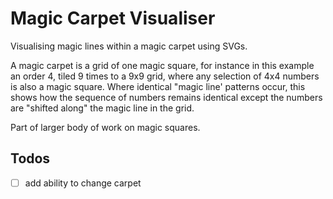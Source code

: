 # Magic Carpet Visualiser

Visualising magic lines within a magic carpet using SVGs.

A magic carpet is a grid of one magic square, for instance in this example an order 4, tiled 9 times to a 9x9 grid, where any selection of 4x4 numbers is also a magic square. Where identical "magic line' patterns occur, this shows how the sequence of numbers remains identical except the numbers are "shifted along" the magic line in the grid.

Part of larger body of work on magic squares.

## Todos

- [ ] add ability to change carpet

<!-- 
[Math Cats Magic Carpet 1](http://www.mathcats.com/explore/puzzles/magiccarpet1.html)
[Math Cats Magic Carpet 2](http://www.mathcats.com/explore/puzzles/magiccarpet2.html)
[Math Cats Magic Carpet 3](http://www.mathcats.com/explore/puzzles/magiccarpet3.html)
[Math Cats Magic Carpet 4](http://www.mathcats.com/explore/puzzles/magiccarpet4.html)
-->
